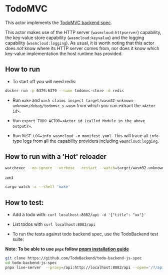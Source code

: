 # TodoMVC

This actor implements the [TodoMVC backend spec](https://github.com/TodoBackend/todo-backend-js-spec/blob/master/js/specs.js).

This actor makes use of the HTTP server (`wasmcloud:httpserver`) capability, the key-value store capability (`wasmcloud:keyvalue`) and the logging capability (`wasmcloud:logging`). As usual, it is worth noting that this actor does _not_ know where its HTTP server comes from, nor does it know which key-value implementation the host runtime has provided.

## How to run

- To start off you will need redis:

```bash
docker run -p 6379:6379 --name todomvc-store -d redis
```

- Run `make` and `wash claims inspect target/wasm32-unknown-unknown/debug/todomvc_s.wasm` from which you can extract the `<Actor id>`.

- Run `export TODO_ACTOR=<Actor id (called Module in the above output)>`.

- Run `RUST_LOG=info wasmcloud -m manifest.yaml`. This will trace all `info` type logs from all the capability providers including `wasmcloud:logging`.

## How to run with a 'Hot' reloader

```sh
watchexec --no-ignore --verbose --restart --watch=target/wasm32-unknown-unknown/debug/todomvc_s.wasm -- wasmcloud -m manifest.yaml
```

and

```sh
cargo watch -c --shell 'make'
```

## How to test:

- Add a todo with: `curl localhost:8082/api -d '{"title": "xx"}'`

- List todos with `curl localhost:8082/api`

- To run the tests against todo backend spec, use the TodoBackend test suite:

**Note: To be able to use `pnpx` follow [pnpm installation guide](https://pnpm.io/installation)**

```sh
git clone https://github.com/TodoBackend/todo-backend-js-spec
cd todo-backend-js-spec
pnpx live-server  --proxy=/api:http://localhost:8082/api --open='/?/api'
```
